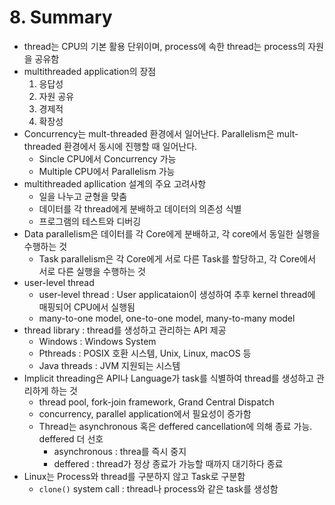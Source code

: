 # 8. Summary

- thread는 CPU의 기본 활용 단위이며, process에 속한 thread는 process의 자원을 공유함
- multithreaded application의 장점
    1. 응답성
    2. 자원 공유
    3. 경제적
    4. 확장성
- Concurrency는 mult-threaded 환경에서 일어난다. Parallelism은 mult-threaded 환경에서 동시에 진행할 때 일어난다.
    - Sincle CPU에서 Concurrency 가능
    - Multiple CPU에서 Parallelism 가능
- multithreaded apllication 설계의 주요 고려사항
    - 일을 나누고 균형을 맞춤
    - 데이터를 각 thread에게 분배하고 데이터의 의존성 식별
    - 프로그램의 테스트와 디버깅
- Data parallelism은 데이터를 각 Core에게 분배하고, 각 core에서 동일한 실행을 수행하는 것
    - Task parallelism은 각 Core에게 서로 다른 Task를 할당하고, 각 Core에서 서로 다른 실행을 수행하는 것
- user-level thread
    - user-level thread : User applicataion이 생성하여 추후 kernel thread에 매핑되어 CPU에서 실행됨
    - many-to-one model, one-to-one model, many-to-many model
- thread library : thread를 생성하고 관리하는 API 제공
    - Windows : Windows System
    - Pthreads : POSIX 호환 시스템, Unix, Linux, macOS 등
    - Java threads : JVM 지원되는 시스템
- Implicit threading은 API나 Language가 task를 식별하여 thread를 생성하고 관리하게 하는 것
    - thread pool, fork-join framework, Grand Central Dispatch
    - concurrency, parallel application에서 필요성이 증가함
    - Thread는 asynchronous 혹은 deffered cancellation에 의해 종료 가능. deffered 더 선호
        - asynchronous : threa를 즉시 중지
        - deffered : thread가 정상 종료가 가능할 때까지 대기하다 종료
- Linux는 Process와 thread를 구분하지 않고 Task로 구분함
    - `clone()` system call : thread나 process와 같은 task를 생성함
